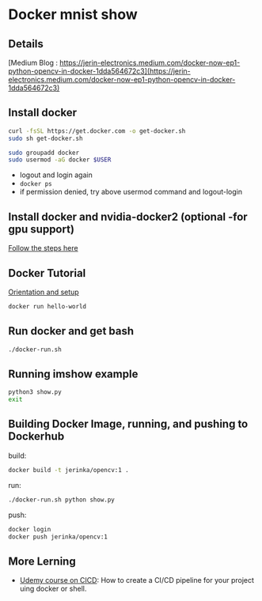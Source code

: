 # Docker mnist show

## Details

[Medium Blog : https://jerin-electronics.medium.com/docker-now-ep1-python-opencv-in-docker-1dda564672c3](https://jerin-electronics.medium.com/docker-now-ep1-python-opencv-in-docker-1dda564672c3)

## Install docker

```bash
curl -fsSL https://get.docker.com -o get-docker.sh
sudo sh get-docker.sh

sudo groupadd docker
sudo usermod -aG docker $USER
```
- logout and login again
- `docker ps`
- if permission denied, try above usermod command and logout-login

## Install docker and nvidia-docker2 (optional -for gpu support)

[Follow the steps here](https://cnvrg.io/how-to-setup-docker-and-nvidia-docker-2-0-on-ubuntu-18-04/)

## Docker Tutorial

[Orientation and setup](https://docs.docker.com/get-started/)

```bash
docker run hello-world
```

## Run docker and get bash

```bash
./docker-run.sh
```
 
## Running imshow example 

```bash
python3 show.py
exit
```


## Building Docker Image, running, and pushing to Dockerhub

build: 

```bash
docker build -t jerinka/opencv:1 .
```

run:

```bash
./docker-run.sh python show.py
```

push:

```bash
docker login
docker push jerinka/opencv:1
```

## More Lerning

- [Udemy course on CICD](https://www.udemy.com/course/gitlab-cicd-essentials-for-industry-comprehensive-tutorial/?referralCode=78BD52230019795171CF): How to create a CI/CD pipeline for your project uing docker or shell.
